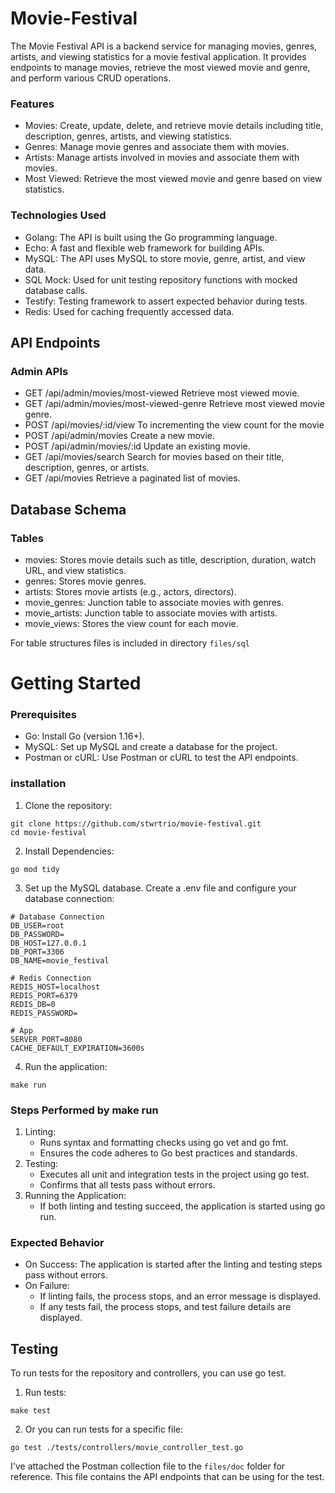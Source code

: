# Movie-Festival

The Movie Festival API is a backend service for managing movies, genres, artists, and viewing statistics for a movie festival application. It provides endpoints to manage movies, retrieve the most viewed movie and genre, and perform various CRUD operations.

### Features
- Movies: Create, update, delete, and retrieve movie details including title, description, genres, artists, and viewing statistics.
- Genres: Manage movie genres and associate them with movies.
- Artists: Manage artists involved in movies and associate them with movies.
- Most Viewed: Retrieve the most viewed movie and genre based on view statistics.

### Technologies Used
- Golang: The API is built using the Go programming language.
- Echo: A fast and flexible web framework for building APIs.
- MySQL: The API uses MySQL to store movie, genre, artist, and view data.
- SQL Mock: Used for unit testing repository functions with mocked database calls.
- Testify: Testing framework to assert expected behavior during tests.
- Redis: Used for caching frequently accessed data.


## API Endpoints
### Admin APIs
- GET /api/admin/movies/most-viewed Retrieve most viewed movie.
- GET /api/admin/movies/most-viewed-genre Retrieve most viewed movie genre.
- POST /api/movies/:id/view To incrementing the view count for the movie
- POST /api/admin/movies Create a new movie.
- POST /api/admin/movies/:id Update an existing movie.
- GET /api/movies/search Search for movies based on their title, description, genres, or artists.
- GET /api/movies Retrieve a paginated list of movies.

## Database Schema
### Tables
- movies: Stores movie details such as title, description, duration, watch URL, and view statistics.
- genres: Stores movie genres.
- artists: Stores movie artists (e.g., actors, directors).
- movie_genres: Junction table to associate movies with genres.
- movie_artists: Junction table to associate movies with artists.
- movie_views: Stores the view count for each movie.

For table structures files is included in directory ``files/sql``

# Getting Started
### Prerequisites
- Go: Install Go (version 1.16+).
- MySQL: Set up MySQL and create a database for the project.
- Postman or cURL: Use Postman or cURL to test the API endpoints.

### installation
1. Clone the repository:
```
git clone https://github.com/stwrtrio/movie-festival.git
cd movie-festival
```

2. Install Dependencies:
```
go mod tidy
```

3. Set up the MySQL database. Create a .env file and configure your database connection:
```
# Database Connection
DB_USER=root
DB_PASSWORD=
DB_HOST=127.0.0.1
DB_PORT=3306
DB_NAME=movie_festival

# Redis Connection
REDIS_HOST=localhost
REDIS_PORT=6379
REDIS_DB=0
REDIS_PASSWORD=

# App 
SERVER_PORT=8080
CACHE_DEFAULT_EXPIRATION=3600s
```
4. Run the application:
```
make run
```

### Steps Performed by make run
1. Linting:
    - Runs syntax and formatting checks using go vet and go fmt.
    - Ensures the code adheres to Go best practices and standards.
2. Testing:
    - Executes all unit and integration tests in the project using go test.
    - Confirms that all tests pass without errors.
3. Running the Application:
    - If both linting and testing succeed, the application is started using go run.

### Expected Behavior
- On Success: The application is started after the linting and testing steps pass without errors.
- On Failure:
    - If linting fails, the process stops, and an error message is displayed.
    - If any tests fail, the process stops, and test failure details are displayed.



## Testing
To run tests for the repository and controllers, you can use go test.
1. Run tests:
```
make test
```
2. Or you can run tests for a specific file:
```
go test ./tests/controllers/movie_controller_test.go
```

I've attached the Postman collection file to the ```files/doc``` folder for reference. This file contains the API endpoints that can be using for the test.